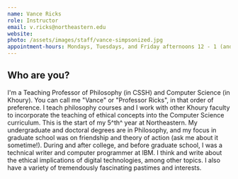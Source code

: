 ```yaml
---
name: Vance Ricks
role: Instructor
email: v.ricks@northeastern.edu
website: 
photo: /assets/images/staff/vance-simpsonized.jpg
appointment-hours: Mondays, Tuesdays, and Friday afternoons 12 - 1 (and by appointment at other times, if needed)
---
```

## Who are you?

I'm a Teaching Professor of Philosophy (in CSSH) and Computer Science
(in Khoury). You can call me "Vance" or "Professor Ricks", in that order
of preference. I teach philosophy courses and I work with other Khoury
faculty to incorporate the teaching of ethical concepts into the
Computer Science curriculum. This is the start of my 5^th^ year at
Northeastern. My undergraduate and doctoral degrees are in Philosophy,
and my focus in graduate school was on friendship and theory of action
(ask me about it sometime!). During and after college, and before
graduate school, I was a technical writer and computer programmer at
IBM. I think and write about the ethical implications of digital
technologies, among other topics. I also have a variety of tremendously
fascinating pastimes and interests.

